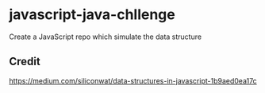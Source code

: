 # javascript-java-chllenge
Create a JavaScript repo which simulate the data structure

## Credit
https://medium.com/siliconwat/data-structures-in-javascript-1b9aed0ea17c
